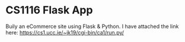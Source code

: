 # CS1116 Flask App
Buily an eCommerce site using Flask &amp; Python. I have attached the link here: https://cs1.ucc.ie/~jk19/cgi-bin/ca1/run.py/
